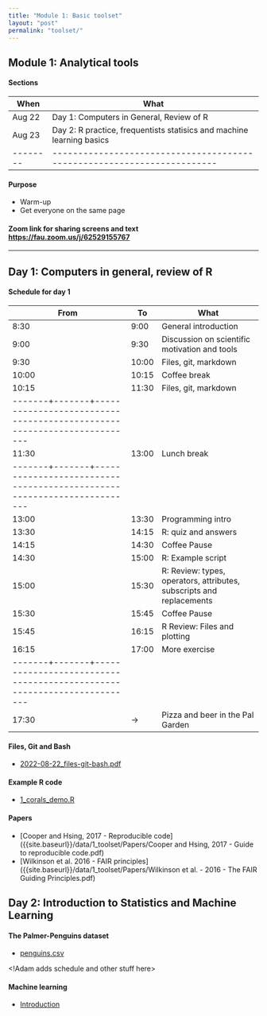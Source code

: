 ```yaml
---
title: "Module 1: Basic toolset"
layout: "post" 
permalink: "toolset/"
---
```


## Module 1: Analytical tools

#### Sections

| When     | What                                                                    |
|--------------|----------------------------------------------------------|
| Aug 22   | Day 1: Computers in General, Review of R                                |
| Aug 23   | Day 2: R practice, frequentists statisics and machine learning basics   |
| -------- | ----------------------------------------------------------------------- |

#### Purpose

-   Warm-up
-   Get everyone on the same page

#### Zoom link for sharing screens and text <https://fau.zoom.us/j/62529155767>

------------------------------------------------------------------------

## Day 1: Computers in general, review of R

#### Schedule for day 1

| From                                                                                    | To    | What                                                                 |
|-----------|-----------|---------------------------------------------------|
| 8:30                                                                                    | 9:00  | General introduction                                                 |
| 9:00                                                                                    | 9:30  | Discussion on scientific motivation and tools                        |
| 9:30                                                                                    | 10:00 | Files, git, markdown                                                 |
| 10:00                                                                                   | 10:15 | Coffee break                                                         |
| 10:15                                                                                   | 11:30 | Files, git, markdown                                                 |
| -------+-------+----------------------------------------------------------------------- |       |                                                                      |
| 11:30                                                                                   | 13:00 | Lunch break                                                          |
| -------+-------+----------------------------------------------------------------------- |       |                                                                      |
| 13:00                                                                                   | 13:30 | Programming intro                                                    |
| 13:30                                                                                   | 14:15 | R: quiz and answers                                                  |
| 14:15                                                                                   | 14:30 | Coffee Pause                                                         |
| 14:30                                                                                   | 15:00 | R: Example script                                                    |
| 15:00                                                                                   | 15:30 | R: Review: types, operators, attributes, subscripts and replacements |
| 15:30                                                                                   | 15:45 | Coffee Pause                                                         |
| 15:45                                                                                   | 16:15 | R Review: Files and plotting                                         |
| 16:15                                                                                   | 17:00 | More exercise                                                        |
| -------+-------+----------------------------------------------------------------------- |       |                                                                      |
| 17:30                                                                                   | -\>   | Pizza and beer in the Pal Garden                                     |

#### Files, Git and Bash

-   [2022-08-22_files-git-bash.pdf]({{site.baseurl}}/slides/1_toolset/2022-08-22_files-git-bash.pdf)

#### Example R code

-   [1_corals_demo.R]({{site.baseurl}}/data/1_toolset/1_corals_demo.R)

#### Papers

-   [Cooper and Hsing, 2017 - Reproducible code]({{site.baseurl}}/data/1_toolset/Papers/Cooper and Hsing, 2017 - Guide to reproducible code.pdf)
-   [Wilkinson et al. 2016 - FAIR principles]({{site.baseurl}}/data/1_toolset/Papers/Wilkinson et al. - 2016 - The FAIR Guiding Principles.pdf)

## Day 2: Introduction to Statistics and Machine Learning

#### The Palmer-Penguins dataset

-   [penguins.csv]({{site.baseurl}}/data/1_toolset/penguins.csv)

\<!Adam adds schedule and other stuff here\>

#### Machine learning

-   [Introduction]({{site.baseurl}}/slides/1_toolset/ml/01-introduction.html)
